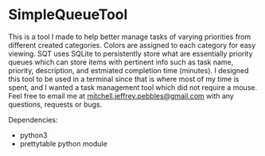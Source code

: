 # SimpleQueueTool

This is a tool I made to help better manage tasks of varying priorities from different created categories. Colors are assigned to each category for easy viewing. SQT uses SQLite to persistently store what are essentially priority queues which can store items with pertinent info such as task name, priority, description, and estmiated completion time (minutes). I designed this tool to be used in a terminal since that is where most of my time is spent, and I wanted a task management tool which did not require a mouse. Feel free to email me at mitchell.jeffrey.pebbles@gmail.com with any questions, requests or bugs. 

Dependencies:
- python3
- prettytable python module 
